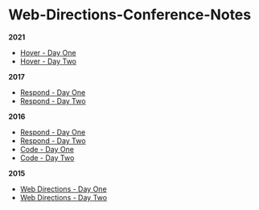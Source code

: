 # Web-Directions-Conference-Notes

**2021**
- [Hover - Day One](2021/hover-1.md)
- [Hover - Day Two](2021/hover-2.md)

**2017**
- [Respond - Day One](2017/respond-1.md)
- [Respond - Day Two](2017/respond-2.md)

**2016**
- [Respond - Day One](2016/respond-1.md)
- [Respond - Day Two](2016/respond-2.md)
- [Code - Day One](2016/code-1.md)
- [Code - Day Two](2016/code-2.md)

**2015**
- [Web Directions - Day One](2015/web-directions-1.md)
- [Web Directions - Day Two](2015/web-directions-2.md)
